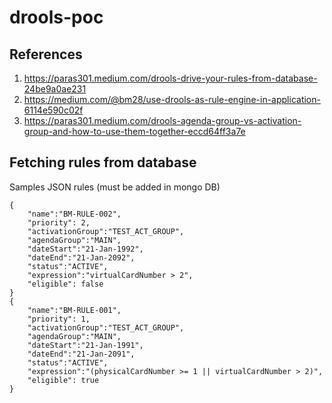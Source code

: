 # drools-poc

## References
1) https://paras301.medium.com/drools-drive-your-rules-from-database-24be9a0ae231
2) https://medium.com/@bm28/use-drools-as-rule-engine-in-application-6114e590c02f
3) https://paras301.medium.com/drools-agenda-group-vs-activation-group-and-how-to-use-them-together-eccd64ff3a7e

## Fetching rules from database
Samples JSON rules (must be added in mongo DB)
```
{
    "name":"BM-RULE-002",
    "priority": 2,
    "activationGroup":"TEST_ACT_GROUP",
    "agendaGroup":"MAIN",
    "dateStart":"21-Jan-1992",
    "dateEnd":"21-Jan-2092",
    "status":"ACTIVE",
    "expression":"virtualCardNumber > 2",
    "eligible": false
}
{
    "name":"BM-RULE-001",
    "priority": 1,
    "activationGroup":"TEST_ACT_GROUP",
    "agendaGroup":"MAIN",
    "dateStart":"21-Jan-1991",
    "dateEnd":"21-Jan-2091",
    "status":"ACTIVE",
    "expression":"(physicalCardNumber >= 1 || virtualCardNumber > 2)",
    "eligible": true
}
